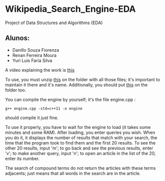 # Wikipedia_Search_Engine-EDA
Project of Data Structures and Algorithms (EDA)

## Alunos:
* Danillo Souza Fiorenza
* Renan Ferreira Moura
* Yuri Luis Faria Silva

A video explaining the work is [this](https://youtu.be/Oe5BwuJcyUU)

To use, you must unzip [this](https://drive.google.com/open?id=1yPBll5IaGyAWJsUqj-sTPInCaMaOnHNB) on the folder with all those files; it's important to maintain it there and it's name. Additionally, you should put [this](https://drive.google.com/open?id=1vBAM9ogjZvkheHhHvxF5BqH_JsFg3Oq6) on the folder too.


You can compile the engine by yourself; it's the file engine.cpp :

```
g++ engine.cpp -std=c++11 -o engine
```

should compile it just fine.

To use it properly, you have to wait for the engine to load (it takes some minutes and some RAM).
After loading, you enter queries you wish. When you do it, it displays the number of results that match with your search, the time that the program took to find them and the first 20 results. To see the other 20 results, input 'm'; to go back and see the previous results, enter 'v'; to make another query, input 'n'; to open an article in the list of the 20, enter its number.

The search of compound terms do not return the articles with these terms adjacents; just means that all words in the search are in the article.
